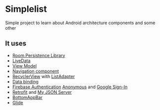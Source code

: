 # Simplelist
Simple project to learn about Android architecture components and some other

## It  uses
* [Room Persistence Library](https://developer.android.com/topic/libraries/architecture/room)
* [LiveData](https://developer.android.com/topic/libraries/architecture/livedata)
* [View Model](https://developer.android.com/topic/libraries/architecture/viewmodel)
* [Navigation component](https://developer.android.com/guide/navigation/)
* [RecyclerView](https://developer.android.com/reference/androidx/recyclerview/widget/RecyclerView.html) with [ListAdapter](https://developer.android.com/reference/android/support/v7/recyclerview/extensions/ListAdapter)
* [Data binding](https://developer.android.com/topic/libraries/data-binding)
* [Firebase Authentication](https://firebase.google.com/docs/auth/) [Anonymous](https://firebase.google.com/docs/auth/android/anonymous-auth) and [Google Sign-In](https://firebase.google.com/docs/auth/android/google-signin)
* [Retrofit](https://square.github.io/retrofit/) and [My JSON Server](https://my-json-server.typicode.com/) 
* [BottomAppBar](https://material.io/develop/android/components/bottom-app-bar/)
* [Glide](https://github.com/bumptech/glide)


